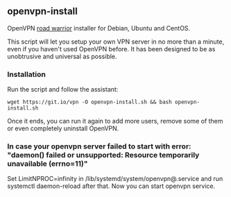 ## openvpn-install
OpenVPN [road warrior](http://en.wikipedia.org/wiki/Road_warrior_%28computing%29) installer for Debian, Ubuntu and CentOS.

This script will let you setup your own VPN server in no more than a minute, even if you haven't used OpenVPN before. It has been designed to be as unobtrusive and universal as possible.

### Installation
Run the script and follow the assistant:

`wget https://git.io/vpn -O openvpn-install.sh && bash openvpn-install.sh`

Once it ends, you can run it again to add more users, remove some of them or even completely uninstall OpenVPN.

### In case your openvpn server failed to start with error: "daemon() failed or unsupported: Resource temporarily unavailable (errno=11)"

Set LimitNPROC=infinity in /lib/systemd/system/openvpn@.service and run systemctl daemon-reload after that.
Now you can start openvpn service.
